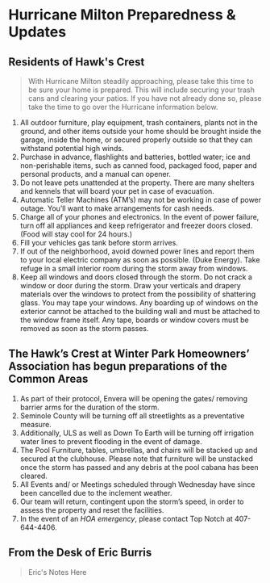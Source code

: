 # Hurricane Milton Preparedness & Updates

## Residents of Hawk's Crest

> With Hurricane Milton steadily approaching, please take this time to be sure your home is prepared. This will include securing your trash cans and clearing your patios.  If you have not already done so, please take the time to go over the Hurricane information below.

1. All outdoor furniture, play equipment, trash containers, plants not in the ground, and other items outside your home should be brought inside the garage, inside the home, or secured properly outside so that they can withstand potential high winds.
2. Purchase in advance, flashlights and batteries, bottled water; ice and non-perishable items, such as canned food, packaged food, paper and personal products, and a manual can opener.
3. Do not leave pets unattended at the property.  There are many shelters and kennels that will board your pet in case of evacuation.
4. Automatic Teller Machines (ATM’s) may not be working in case of power outage.   You’ll want to make arrangements for cash needs.
5. Charge all of your phones and electronics. In the event of power failure, turn off all appliances and keep refrigerator and freezer doors closed.   (Food will stay cool for 24 hours.)
6. Fill your vehicles gas tank before storm arrives.
7. If out of the neighborhood, avoid downed power lines and report them to your local electric company as soon as possible. (Duke Energy).
Take refuge in a small interior room during the storm away from windows.
8. Keep all windows and doors closed through the storm.  Do not crack a window or door during the storm.  Draw your verticals and drapery materials over the windows to protect from the possibility of shattering glass. You may tape your windows. Any boarding up of windows on the exterior cannot be attached to the building wall and must be attached to the window frame itself. Any tape, boards or window covers must be removed as soon as the storm passes.

## The Hawk’s Crest at Winter Park Homeowners’ Association has begun preparations of the Common Areas

1. As part of their protocol, Envera will be opening the gates/ removing barrier arms for the duration of the storm.
2. Seminole County will be turning off all streetlights as a preventative measure.
3. Additionally, ULS as well as Down To Earth will be turning off irrigation water lines to prevent flooding in the event of damage.
4. The Pool Furniture, tables, umbrellas, and chairs will be stacked up and secured at the clubhouse. Please note that furniture will be unstacked once the storm has passed and any debris at the pool cabana has been cleared.
5. All Events and/ or Meetings scheduled through Wednesday have since been cancelled due to the inclement weather.
6. Our team will return, contingent upon the storm’s speed, in order to assess the property and reset the facilities.
7. In the event of an *HOA emergency*, please contact Top Notch at 407-644-4406.

## From the Desk of Eric Burris

> Eric's Notes Here
